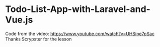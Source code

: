 # Todo-List-App-with-Laravel-and-Vue.js
 Code from the video: https://www.youtube.com/watch?v=UHSipe7pSac
 Thanks Scrypster for the lesson
